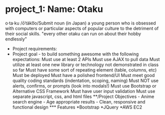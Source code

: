 # project_1: Name: Otaku

o·ta·ku
/ōˈtäko͞o/Submit
noun
(in Japan) a young person who is obsessed with computers or particular aspects of popular culture to the detriment of their social skills.
"every other otaku can run on about their hobby endlessly"

* Project requirements:
* Project goal - to build something awesome with the following expectations:
    Must use at least 2 APIs
    Must use AJAX to pull data
    Must utilize at least one new library or technology not demonstrated in class so far
    Must have some sort of repeating element (table, columns, etc)
    Must be deployed
    Must have a polished frontend/UI
    Must meet good quality coding standards (indentation, scoping, naming)
    Must NOT use alerts, confirms, or prompts (look into modals!)
    Must use Bootstrap or Alternative CSS Framework
    Must have user input validation
    Must use separate javascript, css, and html files
**/Project Objectives
  *-* Anime search engine
  *-* Age appropriate results
  *-* Clean, responsive and functional design
*** Features
    *Bootstrap
    *JQuery
    *AWS EC2

